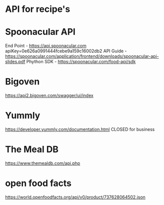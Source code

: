 # API for recipe's

# Spoonacular API
End Point - https://api.spoonacular.com
apiKey=0e626a0991444fcebe9a159c16002db2
API Guide - https://spoonacular.com/application/frontend/downloads/spoonacular-api-slides.pdf
Phython SDK - https://spoonacular.com/food-api/sdk

# Bigoven
https://api2.bigoven.com/swagger/ui/index

# Yummly 
https://developer.yummly.com/documentation.html
CLOSED for business

# The Meal DB
https://www.themealdb.com/api.php

# open food facts
https://world.openfoodfacts.org/api/v0/product/737628064502.json
